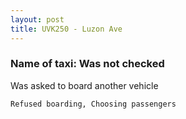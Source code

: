 ```yaml
---
layout: post
title: UVK250 - Luzon Ave
---
```


### Name of taxi: Was not checked

Was asked to board another vehicle

```Refused boarding, Choosing passengers```

